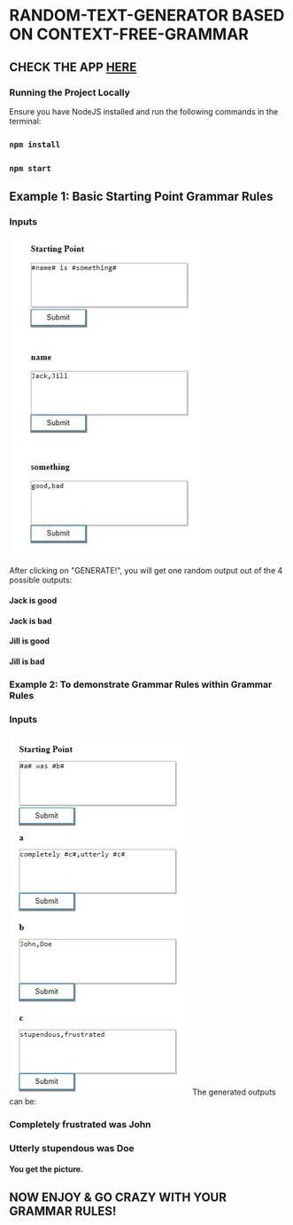 # RANDOM-TEXT-GENERATOR BASED ON CONTEXT-FREE-GRAMMAR

## CHECK THE APP <a href="https://rtgenerator.herokuapp.com/">HERE</a>

### Running the Project Locally
Ensure you have NodeJS installed and run the following commands in the terminal:
### `npm install`
### `npm start`
      
## Example 1: Basic Starting Point Grammar Rules
### Inputs
<img style="height:50%" src="public/input.JPG" alt="" />
  

After clicking on "GENERATE!", you will get one random output out of the 4 possible outputs:
#### Jack is good
#### Jack is bad
#### Jill is good
#### Jill is bad

###  Example 2: To demonstrate Grammar Rules within Grammar Rules
### Inputs
<img src="public/input2.JPG" alt="" />
The generated outputs can be:

### Completely frustrated was John
### Utterly stupendous was Doe
#### You get the picture.


## NOW ENJOY & GO CRAZY WITH YOUR GRAMMAR RULES!
